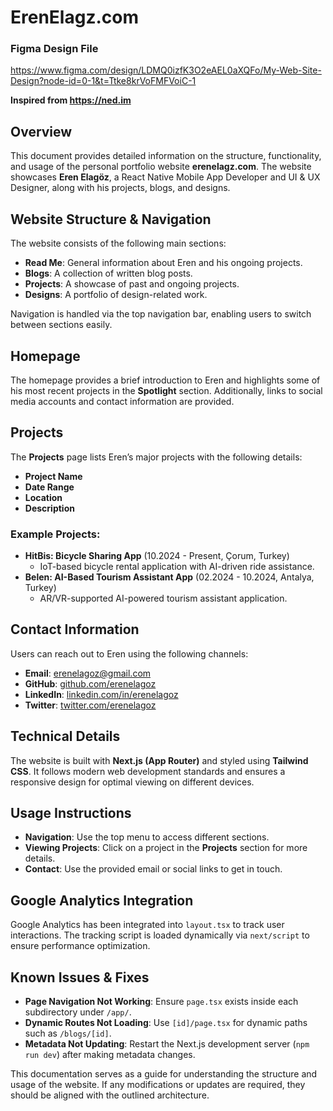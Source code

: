 # ErenElagz.com 
### Figma Design File
https://www.figma.com/design/LDMQ0izfK3O2eAEL0aXQFo/My-Web-Site-Design?node-id=0-1&t=Ttke8krVoFMFVoiC-1

**Inspired from https://ned.im**

## Overview
This document provides detailed information on the structure, functionality, and usage of the personal portfolio website **erenelagz.com**. The website showcases **Eren Elagöz**, a React Native Mobile App Developer and UI & UX Designer, along with his projects, blogs, and designs.

## Website Structure & Navigation
The website consists of the following main sections:

- **Read Me**: General information about Eren and his ongoing projects.
- **Blogs**: A collection of written blog posts.
- **Projects**: A showcase of past and ongoing projects.
- **Designs**: A portfolio of design-related work.

Navigation is handled via the top navigation bar, enabling users to switch between sections easily.

## Homepage
The homepage provides a brief introduction to Eren and highlights some of his most recent projects in the **Spotlight** section. Additionally, links to social media accounts and contact information are provided.

## Projects
The **Projects** page lists Eren’s major projects with the following details:

- **Project Name**
- **Date Range**
- **Location**
- **Description**

### Example Projects:
- **HitBis: Bicycle Sharing App** (10.2024 - Present, Çorum, Turkey)
  - IoT-based bicycle rental application with AI-driven ride assistance.
- **Belen: AI-Based Tourism Assistant App** (02.2024 - 10.2024, Antalya, Turkey)
  - AR/VR-supported AI-powered tourism assistant application.

## Contact Information
Users can reach out to Eren using the following channels:

- **Email**: [erenelagoz@gmail.com](mailto:erenelagoz@gmail.com)
- **GitHub**: [github.com/erenelagoz](https://github.com/erenelagoz)
- **LinkedIn**: [linkedin.com/in/erenelagoz](https://www.linkedin.com/in/erenelagoz)
- **Twitter**: [twitter.com/erenelagoz](https://twitter.com/erenelagoz)

## Technical Details
The website is built with **Next.js (App Router)** and styled using **Tailwind CSS**. It follows modern web development standards and ensures a responsive design for optimal viewing on different devices.

## Usage Instructions
- **Navigation**: Use the top menu to access different sections.
- **Viewing Projects**: Click on a project in the **Projects** section for more details.
- **Contact**: Use the provided email or social links to get in touch.

## Google Analytics Integration
Google Analytics has been integrated into `layout.tsx` to track user interactions. The tracking script is loaded dynamically via `next/script` to ensure performance optimization.

## Known Issues & Fixes
- **Page Navigation Not Working**: Ensure `page.tsx` exists inside each subdirectory under `/app/`.
- **Dynamic Routes Not Loading**: Use `[id]/page.tsx` for dynamic paths such as `/blogs/[id]`.
- **Metadata Not Updating**: Restart the Next.js development server (`npm run dev`) after making metadata changes.

This documentation serves as a guide for understanding the structure and usage of the website. If any modifications or updates are required, they should be aligned with the outlined architecture.


